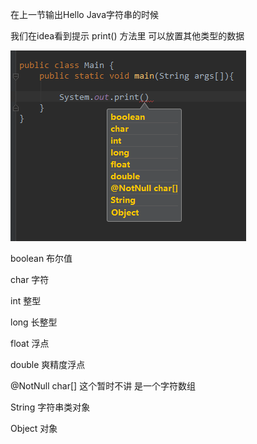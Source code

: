 在上一节输出Hello Java字符串的时候

我们在idea看到提示 print() 方法里 可以放置其他类型的数据

![README](README_images\README.png)

boolean 布尔值

char 字符

int 整型

long 长整型

float 浮点

double 爽精度浮点

@NotNull char[] 这个暂时不讲 是一个字符数组

String 字符串类对象

Object 对象